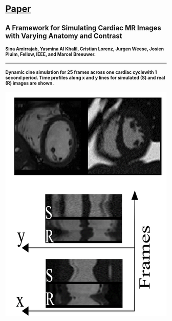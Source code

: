 # [Paper]()
## **A Framework for Simulating Cardiac MR Images with Varying Anatomy and Contrast**

#### Sina Amirrajab, Yasmina Al Khalil, Cristian Lorenz, Jurgen Weese, Josien Pluim, Fellow, IEEE, and Marcel Breeuwer.

---
#### Dynamic cine simulation for 25 frames across one cardiac cyclewith 1 second period. Time profiles along x and y lines for simulated (S)  and  real  (R)  images  are  shown.
<img src="visuals/Dynamics_FINAL.gif" alt="Dynamic cine simulation" style="height: 700px; width:700px;"/>